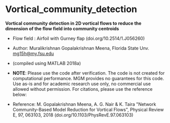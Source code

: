 # Vortical_community_detection

**Vortical community detection in 2D vortical flows to reduce the dimension of the flow field into community centroids**

* Flow field :      Airfoil with Gurney flap 
                   (doi.org/10.2514/1.J056260)

* Author:           Muralikrishnan Gopalakrishnan Meena, Florida State Unv.
                    mg15h@my.fsu.edu
* (compiled using MATLAB 2018a)

* **NOTE**: Please use the code after verification. The code is not created for computational performance. MGM provides no guarantees for this code. Use as-is and for academic research use only, no commercial use allowed without permission. For citations, please use the reference below:

* Reference:    M. Gopalakrishnan Meena, A. G. Nair & K. Taira
               "Network Community-Based Model Reduction for Vortical
               Flows", Physical Review E, 97, 063103, 2018
               (doi.org/10.1103/PhysRevE.97.063103)
